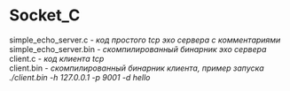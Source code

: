 # Socket_C
simple_echo_server.c - *код простого tcp эхо сервера с комментариями*  
simple_echo_server.bin - *скомпилированный бинарник эхо сервера*  
client.c - *код клиента tcp*  
client.bin - *скомпилированный бинарник клиента, пример запуска ./client.bin -h 127.0.0.1 -p 9001 -d hello*
